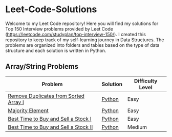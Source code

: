 # Leet-Code-Solutions
Welcome to my Leet Code repository! Here you will find my solutions for Top 150 Interview problems provided by Leet Code (<https://leetcode.com/studyplan/top-interview-150/>). I created this repository to keep track of my self-learning journey in Data Structures. The problems are organized into folders and tables based on the type of data structure and each solution is written in Python. 

## Array/String Problems


|Problem|Solution|Difficulty Level|
|-------|--------|----------------|
|[Remove Duplicates from Sorted Array I](https://leetcode.com/problems/remove-duplicates-from-sorted-array/)|[Python](./Array-String%20Problems/remove_duplicates_from_sorted_elements_I.py)|Easy|
|[Majority Element](https://leetcode.com/problems/majority-element/)|[Python](./Array-String%20Problems/find_majority_elements.py)|Easy|
|[Best Time to Buy and Sell a Stock I](https://leetcode.com/problems/best-time-to-buy-and-sell-stock/)|[Python](./Array-String%20Problems/best_time_to_buy_a_stock_I.py)|Easy|
|[Best Time to Buy and Sell a Stock II](https://leetcode.com/problems/best-time-to-buy-and-sell-stock-ii/)|[Python](./Array-String%20Problems/best_time_to_buy_a_stock_II.py)|Medium|


   
